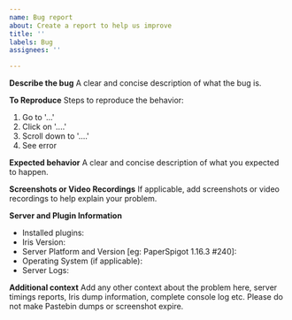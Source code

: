 ```yaml
---
name: Bug report
about: Create a report to help us improve
title: ''
labels: Bug
assignees: ''

---
```


**Describe the bug**
A clear and concise description of what the bug is.

**To Reproduce**
Steps to reproduce the behavior:
1. Go to '...'
2. Click on '....'
3. Scroll down to '....'
4. See error

**Expected behavior**
A clear and concise description of what you expected to happen.

**Screenshots or Video Recordings**
If applicable, add screenshots or video recordings to help explain your problem.

**Server and Plugin Information**
 - Installed plugins:
 - Iris Version:
 - Server Platform and Version [eg: PaperSpigot 1.16.3 #240]:
 - Operating System (if applicable):
 - Server Logs:

**Additional context**
Add any other context about the problem here, server timings reports, Iris dump information, complete console log etc. Please do not make Pastebin dumps or screenshot expire.
